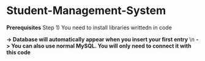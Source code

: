 # Student-Management-System
__Prerequisites__
Step 1) You need to install libraries writtedn in code

__-> Database will automatically appear when you insert your first entry__ \n
__-> You can also use normal MySQL. You will only need to connect it with this code__
